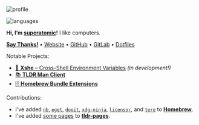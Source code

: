 ![profile][stat-profile]

![languages][stat-languages]

**Hi, I’m [superatomic]!** I like computers.

[**Say Thanks!**](https://saythanks.io/to/superatomic) • [Website][superatomic] • [GitHub][github] • [GitLab][gitlab] • [Dotfiles](https://github.com/superatomic/dotfiles)

Notable Projects:

- [🐚 **Xshe** – Cross-Shell Environment Variables][xshe-gh] *(in development!)*
- [📚 **TLDR Man Client**][tldr-gh]
- [🗄 **Homebrew Bundle Extensions**][bundle-ext]

Contributions:

- I've added [`nb`], [`eget`], [`dooit`], [`xdg-ninja`], [`licensor`], and [`tere`] to [**Homebrew**](https://brew.sh).
- I've added [some pages][tldr-pages-added] to [**tldr-pages**](https://github.com/tldr-pages/tldr).

[`nb`]: https://github.com/xwmx/nb
[`eget`]: https://github.com/zyedidia/eget
[`dooit`]: https://github.com/kraanzu/dooit
[`xdg-ninja`]: https://github.com/b3nj5m1n/xdg-ninja
[`licensor`]: https://github.com/raftario/licensor
[`tere`]: https://github.com/mgunyho/tere

[tldr-pages-added]: https://github.com/tldr-pages/tldr/pulls?q=author%3Asuperatomic+is%3Amerged+add+page

[superatomic]: https://superatomic.dev
[github]: https://github.com/superatomic
[gitlab]: https://gitlab.com/superatomic
[xshe]: https://xshe.superatomic.dev
[tldr-gh]: https://github.com/superatomic/tldr-man-client
[xshe-gh]: https://github.com/superatomic/xshe
[bundle-ext]: https://github.com/superatomic/homebrew-bundle-extensions

[stat-profile]: https://github-readme-stats.vercel.app/api?username=superatomic&theme=calm&border_radius=18&show_icons=true&count_private=true&bg_color=0000&hide_border=true&disable_animations=true&hide_rank=true
[stat-languages]: https://github-readme-stats.vercel.app/api/top-langs?username=superatomic&theme=calm&border_radius=18&layout=compact&bg_color=0000&hide_border=true&langs_count=6
